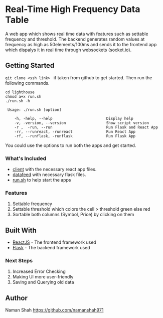# Real-Time High Frequency Data Table 

A web app which shows real time data with features such as settable frequency and threshold. 
The backend generates random values at frequency as high as 50elements/100ms and sends it to the frontend app which dispalys it in real time through websockets (socket.io).

## Getting Started

``git clone <ssh link> `` if taken from github to get started. Then run the following commands.
```
cd lighthouse
chmod a+x run.sh
./run.sh -h
```
```
 Usage: ./run.sh [option]

    -h, -help, --help                        Display help
    -v, -version, --version                  Show script version
    -r ,  -run, --run                        Run Flask and React App
    -rr, --runreact, -runreact               Run React App
    -rf, --runflask, -runflask               Run Flask App
```
You could use the options to run both the apps and get started. 

### What's Included

* [client](client) with the necessary react app files.
* [datafeed](datafeed) with necessary flask files.
* [run.sh](run.sh) to help start the apps

### Features

1. Settable frequency
2. Settable threshold which colors the cell > threshold green else red
3. Sortable both columns (Symbol, Price) by clicking on them 

## Built With

* [ReactJS](https://reactjs.org/docs/getting-started.html) - The frontend framework used
* [Flask](https://flask.palletsprojects.com/en/1.0.x/) - The backend framework used

### Next Steps
1. Increased Error Checking
2. Making UI more user-friendly
3. Saving and Querying old data

## Author
Naman Shah https://github.com/namanshah971



